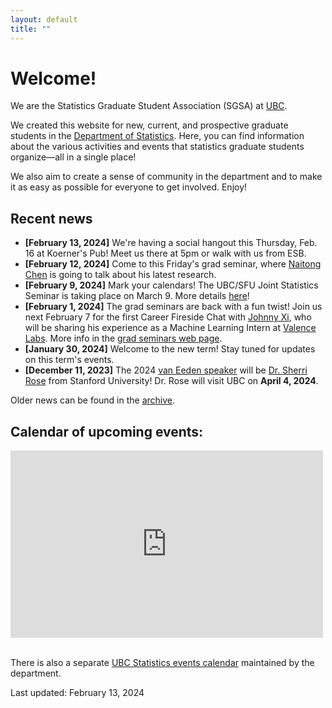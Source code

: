 ```yaml
---
layout: default
title: ""
---
```


# Welcome!

We are the Statistics Graduate Student Association (SGSA)
at [UBC](https://www.ubc.ca/).

We created this website for new, current, 
and prospective graduate students in the
[Department of Statistics](https://www.stat.ubc.ca/).
Here, you can find information about the various activities and events
that statistics graduate students organize&mdash;all in a single place!

We also aim to create a sense of community in the department 
and to make it as easy as possible for everyone to get involved.
Enjoy!

## Recent news

- **[February 13, 2024]** We're having a social hangout this Thursday, Feb. 16
at Koerner's Pub! Meet us there at 5pm or walk with us from ESB.
- **[February 12, 2024]** Come to this Friday's grad seminar,
where [Naitong Chen](https://www.stat.ubc.ca/users/naitong-chen)
is going to talk about his latest research.
- **[February 9, 2024]** Mark your calendars! 
The UBC/SFU Joint Statistics Seminar is taking place on March 9.
More details [here](./ubc-sfu)!
- **[February 1, 2024]** The grad seminars are back with a fun twist!
Join us next February 7 for the first Career Fireside Chat
with [Johnny Xi](https://www.stat.ubc.ca/users/quanhan-johnny-xi),
who will be sharing his experience as a Machine Learning Intern 
at [Valence Labs](https://www.valencelabs.com/). 
More info in the [grad seminars web page](./grad-seminars).
- **[January 30, 2024]** Welcome to the new term! 
Stay tuned for updates on this term's events.
- **[December 11, 2023]** The 2024 [van Eeden speaker](./van-eeden) will be
[Dr. Sherri Rose](https://drsherrirose.org/biocv) from Stanford University!
Dr. Rose will visit UBC on **April 4, 2024**.


Older news can be found in the [archive](./news-archive).


<div class="span9">
	<h2>Calendar of upcoming events:</h2>
	<iframe src="https://calendar.google.com/calendar/embed?height=300&wkst=1&bgcolor=%23ffffff&ctz=America%2FVancouver&showTitle=0&showPrint=0&showCalendars=0&title&src=MjNodWRuYzZvM2VoZzFubmltZTBmbmY4OThAZ3JvdXAuY2FsZW5kYXIuZ29vZ2xlLmNvbQ&src=ZDhibmxnaGlxcmVwc2ZrazNjN2ZsZmlyaWNAZ3JvdXAuY2FsZW5kYXIuZ29vZ2xlLmNvbQ&src=YjF1bDRsajc1YWRtYmVsYWtqOGpkczBoODRAZ3JvdXAuY2FsZW5kYXIuZ29vZ2xlLmNvbQ&color=%23D81B60&color=%238E24AA&color=%23E4C441" style="border-width:0" width="500" height="300" frameborder="0" scrolling="no">
	</iframe>
</div><!--/span-->
<br/>

There is also a separate 
[UBC Statistics events calendar](https://www.stat.ubc.ca/events-calendar)
maintained by the department.


Last updated: February 13, 2024
